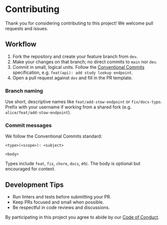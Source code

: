 # Contributing

Thank you for considering contributing to this project! We welcome pull requests
and issues.

## Workflow

1. Fork the repository and create your feature branch from `dev`.
2. Make your changes on that branch; no direct commits to `main` nor `dev`.
3. Commit in small, logical units. Follow the [Conventional Commits](https://www.conventionalcommits.org) specification, e.g. `feat(api): add study lookup endpoint`.
4. Open a pull request against `dev` and fill in the PR template.

### Branch naming

Use short, descriptive names like `feat/add-stow-endpoint` or `fix/docs-typo`. Prefix with your username if working from a shared fork (e.g. `alice/feat/add-stow-endpoint`).

### Commit messages

We follow the Conventional Commits standard:

```
<type>(<scope>): <subject>

<body>
```

Types include `feat`, `fix`, `chore`, `docs`, etc. The body is optional but encouraged for context.

## Development Tips

* Run linters and tests before submitting your PR.
* Keep PRs focused and small when possible.
* Be respectful in code reviews and discussions.

By participating in this project you agree to abide by our [Code of Conduct](CODE_OF_CONDUCT.md).
